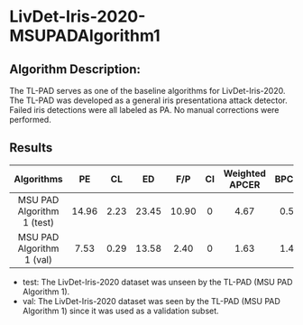# LivDet-Iris-2020-MSUPADAlgorithm1

## Algorithm Description:

The TL-PAD serves as one of the baseline algorithms for LivDet-Iris-2020. The TL-PAD was developed as a general iris presentationa attack detector. Failed iris detections were all labeled as PA. No manual corrections were performed. 

## Results

| Algorithms | PE | CL | ED | F/P | CI | Weighted APCER | BPCER | ACER | 
|:-:|:-:|:-:|:-:|:-:|:-:|:-:|:-:|:-:|
| MSU PAD Algorithm 1 (test) |14.96 | 2.23 | 23.45 | 10.90 | 0| 4.67 |  0.56 | 2.61 |
| MSU PAD Algorithm 1 (val)  |7.53 | 0.29 | 13.58 | 2.40 | 0| 1.63 |  1.40 | 1.51 |

* test: The LivDet-Iris-2020 dataset was unseen by the TL-PAD (MSU PAD Algorithm 1). 
* val: The LivDet-Iris-2020 dataset was seen by the TL-PAD (MSU PAD Algorithm 1) since it was used as a validation subset.







